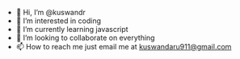 - 👋 Hi, I’m @kuswandr
- 👀 I’m interested in coding
- 🌱 I’m currently learning javascript
- 💞️ I’m looking to collaborate on everything
- 📫 How to reach me just email me at kuswandaru911@gmail.com

<!---
kuswandr/kuswandr is a ✨ special ✨ repository because its `README.md` (this file) appears on your GitHub profile.
You can click the Preview link to take a look at your changes.
--->
